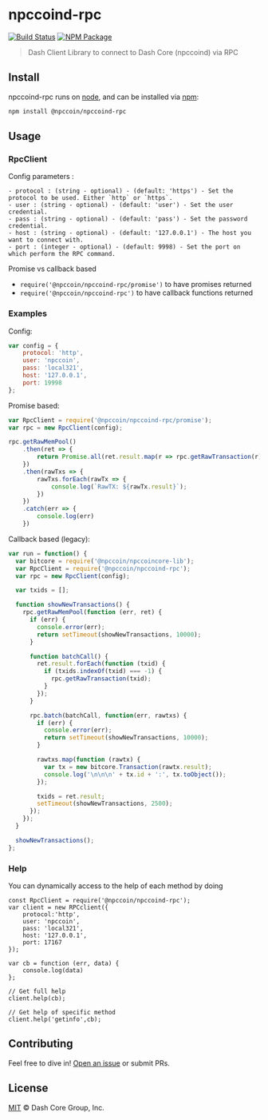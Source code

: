 # npccoind-rpc

[![Build Status](https://img.shields.io/travis/npccoin/npccoind-rpc.svg?branch=master)](https://travis-ci.org/npccoin/npccoind-rpc)
[![NPM Package](https://img.shields.io/npm/v/@npccoin/npccoind-rpc.svg)](https://www.npmjs.org/package/@npccoin/npccoind-rpc)

> Dash Client Library to connect to Dash Core (npccoind) via RPC

## Install

npccoind-rpc runs on [node](http://nodejs.org/), and can be installed via [npm](https://npmjs.org/):

```bash
npm install @npccoin/npccoind-rpc
```

## Usage

### RpcClient

Config parameters : 

	- protocol : (string - optional) - (default: 'https') - Set the protocol to be used. Either `http` or `https`.
	- user : (string - optional) - (default: 'user') - Set the user credential.
	- pass : (string - optional) - (default: 'pass') - Set the password credential.
	- host : (string - optional) - (default: '127.0.0.1') - The host you want to connect with.
	- port : (integer - optional) - (default: 9998) - Set the port on which perform the RPC command.

Promise vs callback based

  - `require('@npccoin/npccoind-rpc/promise')` to have promises returned
  - `require('@npccoin/npccoind-rpc')` to have callback functions returned
	
### Examples

Config:

```javascript
var config = {
    protocol: 'http',
    user: 'npccoin',
    pass: 'local321',
    host: '127.0.0.1',
    port: 19998
};
```

Promise based:

```javascript
var RpcClient = require('@npccoin/npccoind-rpc/promise');
var rpc = new RpcClient(config);

rpc.getRawMemPool()
    .then(ret => {
        return Promise.all(ret.result.map(r => rpc.getRawTransaction(r)))
    })
    .then(rawTxs => {
        rawTxs.forEach(rawTx => {
            console.log(`RawTX: ${rawTx.result}`);
        })
    })
    .catch(err => {
        console.log(err)
    })
```

Callback based (legacy):

```javascript
var run = function() {
  var bitcore = require('@npccoin/npccoincore-lib');
  var RpcClient = require('@npccoin/npccoind-rpc');
  var rpc = new RpcClient(config);

  var txids = [];

  function showNewTransactions() {
    rpc.getRawMemPool(function (err, ret) {
      if (err) {
        console.error(err);
        return setTimeout(showNewTransactions, 10000);
      }

      function batchCall() {
        ret.result.forEach(function (txid) {
          if (txids.indexOf(txid) === -1) {
            rpc.getRawTransaction(txid);
          }
        });
      }

      rpc.batch(batchCall, function(err, rawtxs) {
        if (err) {
          console.error(err);
          return setTimeout(showNewTransactions, 10000);
        }

        rawtxs.map(function (rawtx) {
          var tx = new bitcore.Transaction(rawtx.result);
          console.log('\n\n\n' + tx.id + ':', tx.toObject());
        });

        txids = ret.result;
        setTimeout(showNewTransactions, 2500);
      });
    });
  }

  showNewTransactions();
};
```

### Help

You can dynamically access to the help of each method by doing

```
const RpcClient = require('@npccoin/npccoind-rpc');
var client = new RPCclient({
    protocol:'http',
    user: 'npccoin',
    pass: 'local321', 
    host: '127.0.0.1', 
    port: 17167
});

var cb = function (err, data) {
    console.log(data)
};

// Get full help
client.help(cb);

// Get help of specific method
client.help('getinfo',cb);
```

## Contributing

Feel free to dive in! [Open an issue](https://github.com/dashevo/dash-std-template/issues/new) or submit PRs.

## License

[MIT](LICENSE) &copy; Dash Core Group, Inc.

